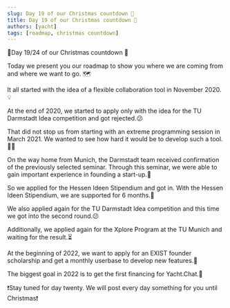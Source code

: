 ```yaml
---
slug: Day 19 of our Christmas countdown 🎄
title: Day 19 of our Christmas countdown 🎄
authors: [yacht]
tags: [roadmap, christmas countdown]
---
```


🎅Day 19/24 of our Christmas countdown 🎄

Today we present you our roadmap to show you where we are coming from and where we want to go. 🗺

It all started with the idea of a flexible collaboration tool in November 2020.💡

At the end of 2020, we started to apply only with the idea for the TU Darmstadt Idea competition and got rejected.😕

That did not stop us from starting with an extreme programming session in March 2021. We wanted to see how hard it would be to develop such a tool.👨‍💻

On the way home from Munich, the Darmstadt team received confirmation of the previously selected seminar. Through this seminar, we were able to gain important experience in founding a start-up.👥

So we applied for the Hessen Ideen Stipendium and got in. With the Hessen Ideen Stipendium, we are supported for 6 months.🎉

We also applied again for the TU Darmstadt Idea competition and this time we got into the second round.😕

Additionally, we applied again for the Xplore Program at the TU Munich and waiting for the result.⏳

At the beginning of 2022, we want to apply for an EXIST founder scholarship and get a monthly userbase to develop new features.👀

The biggest goal in 2022 is to get the first financing for Yacht.Chat.💸

❗️Stay tuned for day twenty. We will post every day something for you until Christmas❗️ 